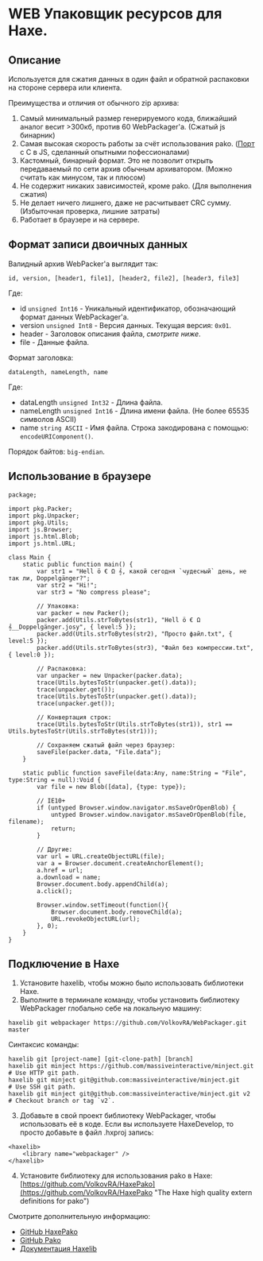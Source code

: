 # WEB Упаковщик ресурсов для Haxe.

Описание
------------------------------

Используется для сжатия данных в один файл и обратной распаковки на стороне сервера или клиента.

Преимущества и отличия от обычного zip архива:
1. Самый минимальный размер генерируемого кода, ближайший аналог весит >300кб, против 60 WebPackager'а. (Сжатый js бинарник)
2. Самая высокая скорость работы за счёт использования pako. ([Порт](https://github.com/nodeca/pako "High speed zlib port to javascript, works in browser & node.js") с C в JS, сделанный опытными пофессионалами)
3. Кастомный, бинарный формат. Это не позволит открыть передаваемый по сети архив обычным архиватором. (Можно считать как минусом, так и плюсом)
4. Не содержит никаких зависимостей, кроме pako. (Для выполнения сжатия)
5. Не делает ничего лишнего, даже не расчитывает CRC сумму. (Избыточная проверка, лишние затраты)
6. Работает в браузере и на сервере.

Формат записи двоичных данных
------------------------------

Валидный архив WebPacker'а выглядит так:
```
id, version, [header1, file1], [header2, file2], [header3, file3]
```
Где:
 * id `unsigned Int16` - Уникальный идентификатор, обозначающий формат данных WebPackager'a.
 * version `unsigned Int8` - Версия данных. Текущая версия: `0x01`.
 * header - Заголовок описания файла, *смотрите ниже*.
 * file - Данные файла.

Формат заголовка:
```
dataLength, nameLength, name
```
Где:
 * dataLength `unsigned Int32` - Длина файла.
 * nameLength `unsigned Int16` - Длина имени файла. (Не более 65535 символов ASCII)
 * name `string ASCII` - Имя файла. Строка закодирована с помощью: `encodeURIComponent()`.

Порядок байтов: `big-endian`.

Использование в браузере
------------------------------

```
package;

import pkg.Packer;
import pkg.Unpacker;
import pkg.Utils;
import js.Browser;
import js.html.Blob;
import js.html.URL;

class Main {
    static public function main() {
        var str1 = "Hell ö € Ω 𝄞, какой сегодня `чудесный` день, не так ли, Doppelgänger?";
        var str2 = "Hi!";
        var str3 = "No compress please";
        
        // Упаковка:
        var packer = new Packer();
        packer.add(Utils.strToBytes(str1), "Hell ö € Ω 𝄞__Doppelgänger.josy", { level:5 });
        packer.add(Utils.strToBytes(str2), "Просто файл.txt", { level:5 });
        packer.add(Utils.strToBytes(str3), "Файл без компрессии.txt", { level:0 });

        // Распаковка:
        var unpacker = new Unpacker(packer.data);
        trace(Utils.bytesToStr(unpacker.get().data));
        trace(unpacker.get());
        trace(Utils.bytesToStr(unpacker.get().data));
        trace(unpacker.get());

        // Конвертация строк:
        trace(Utils.bytesToStr(Utils.strToBytes(str1)), str1 == Utils.bytesToStr(Utils.strToBytes(str1)));

        // Сохраняем сжатый файл через браузер:
        saveFile(packer.data, "File.data");
    }

    static public function saveFile(data:Any, name:String = "File", type:String = null):Void {
        var file = new Blob([data], {type: type});

        // IE10+
        if (untyped Browser.window.navigator.msSaveOrOpenBlob) {
            untyped Browser.window.navigator.msSaveOrOpenBlob(file, filename);
            return;
        }
        
        // Другие:
        var url = URL.createObjectURL(file);
        var a = Browser.document.createAnchorElement();
        a.href = url;
        a.download = name;
        Browser.document.body.appendChild(a);
        a.click();
        
        Browser.window.setTimeout(function(){
            Browser.document.body.removeChild(a);
            URL.revokeObjectURL(url);
        }, 0);
    }
}
```

Подключение в Haxe
------------------------------

1. Установите haxelib, чтобы можно было использовать библиотеки Haxe.
2. Выполните в терминале команду, чтобы установить библиотеку WebPackager глобально себе на локальную машину:
```
haxelib git webpackager https://github.com/VolkovRA/WebPackager.git master
```
Синтаксис команды:
```
haxelib git [project-name] [git-clone-path] [branch]
haxelib git minject https://github.com/massiveinteractive/minject.git         # Use HTTP git path.
haxelib git minject git@github.com:massiveinteractive/minject.git             # Use SSH git path.
haxelib git minject git@github.com:massiveinteractive/minject.git v2          # Checkout branch or tag `v2`.
```
3. Добавьте в свой проект библиотеку WebPackager, чтобы использовать её в коде. Если вы используете HaxeDevelop, то просто добавьте в файл .hxproj запись:
```
<haxelib>
	<library name="webpackager" />
</haxelib>
```
4. Установите библиотеку для использования pako в Haxe:
[https://github.com/VolkovRA/HaxePako](https://github.com/VolkovRA/HaxePako "The Haxe high quality extern definitions for pako") 

Смотрите дополнительную информацию:
 * [GitHub HaxePako](https://github.com/VolkovRA/HaxePako "The Haxe high quality extern definitions for pako")
 * [GitHub Pako](https://github.com/nodeca/pako "High speed zlib port to javascript, works in browser & node.js")
 * [Документация Haxelib](https://lib.haxe.org/documentation/using-haxelib/ "Using Haxelib")